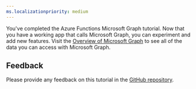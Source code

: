 ```yaml
---
ms.localizationpriority: medium
---
```


<!-- markdownlint-disable MD002 MD041 -->

You've completed the Azure Functions Microsoft Graph tutorial. Now that you have a working app that calls Microsoft Graph, you can experiment and add new features. Visit the [Overview of Microsoft Graph](https://docs.microsoft.com/graph/overview) to see all of the data you can access with Microsoft Graph.

## Feedback

Please provide any feedback on this tutorial in the [GitHub repository](https://github.com/microsoftgraph/msgraph-training-azurefunction-csharp).
